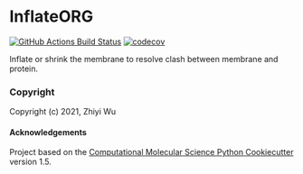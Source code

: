 InflateORG
==============================
[//]: # (Badges)
[![GitHub Actions Build Status](https://github.com/xiki-tempula/inflateorg/workflows/CI/badge.svg)](https://github.com/xiki-tempula/inflateorg/actions?query=workflow%3ACI)
[![codecov](https://codecov.io/gh/REPLACE_WITH_OWNER_ACCOUNT/InflateORG/branch/master/graph/badge.svg)](https://codecov.io/gh/REPLACE_WITH_OWNER_ACCOUNT/InflateORG/branch/master)


Inflate or shrink the membrane to resolve clash between membrane and protein.

### Copyright

Copyright (c) 2021, Zhiyi Wu


#### Acknowledgements

Project based on the
[Computational Molecular Science Python Cookiecutter](https://github.com/molssi/cookiecutter-cms) version 1.5.
